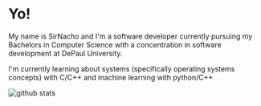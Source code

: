 # Yo!
My name is SirNacho and I'm a software developer currently pursuing my Bachelors in Computer Science with a concentration in software development at DePaul University.

I'm currently learning about systems (specifically operating systems concepts) with C/C++ and machine learning with python/C++

![github stats](https://github-readme-stats.vercel.app/api?username=dwicao&show_icons=true&cache=0)

<!--
**SirNacho/SirNacho** is a ✨ _special_ ✨ repository because its `README.md` (this file) appears on your GitHub profile.

Here are some ideas to get you started:

- 🔭 I’m currently working on ...
- 🌱 I’m currently learning ...
- 👯 I’m looking to collaborate on ...
- 🤔 I’m looking for help with ...
- 💬 Ask me about ...
- 📫 How to reach me: ...
- 😄 Pronouns: ...
- ⚡ Fun fact: ...
-->
